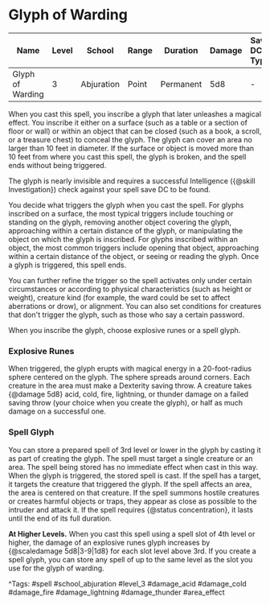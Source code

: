 # Glyph of Warding

| Name | Level | School | Range | Duration | Damage | Save DC & Type |
|------|-------|--------|-------|----------|--------|----------------|
| Glyph of Warding | 3 | Abjuration | Point | Permanent | 5d8 | - |

When you cast this spell, you inscribe a glyph that later unleashes a magical effect. You inscribe it either on a surface (such as a table or a section of floor or wall) or within an object that can be closed (such as a book, a scroll, or a treasure chest) to conceal the glyph. The glyph can cover an area no larger than 10 feet in diameter. If the surface or object is moved more than 10 feet from where you cast this spell, the glyph is broken, and the spell ends without being triggered.

The glyph is nearly invisible and requires a successful Intelligence ({@skill Investigation}) check against your spell save DC to be found.

You decide what triggers the glyph when you cast the spell. For glyphs inscribed on a surface, the most typical triggers include touching or standing on the glyph, removing another object covering the glyph, approaching within a certain distance of the glyph, or manipulating the object on which the glyph is inscribed. For glyphs inscribed within an object, the most common triggers include opening that object, approaching within a certain distance of the object, or seeing or reading the glyph. Once a glyph is triggered, this spell ends.

You can further refine the trigger so the spell activates only under certain circumstances or according to physical characteristics (such as height or weight), creature kind (for example, the ward could be set to affect aberrations or drow), or alignment. You can also set conditions for creatures that don't trigger the glyph, such as those who say a certain password.

When you inscribe the glyph, choose explosive runes or a spell glyph.

### Explosive Runes

When triggered, the glyph erupts with magical energy in a 20-foot-radius sphere centered on the glyph. The sphere spreads around corners. Each creature in the area must make a Dexterity saving throw. A creature takes {@damage 5d8} acid, cold, fire, lightning, or thunder damage on a failed saving throw (your choice when you create the glyph), or half as much damage on a successful one.

### Spell Glyph

You can store a prepared spell of 3rd level or lower in the glyph by casting it as part of creating the glyph. The spell must target a single creature or an area. The spell being stored has no immediate effect when cast in this way. When the glyph is triggered, the stored spell is cast. If the spell has a target, it targets the creature that triggered the glyph. If the spell affects an area, the area is centered on that creature. If the spell summons hostile creatures or creates harmful objects or traps, they appear as close as possible to the intruder and attack it. If the spell requires {@status concentration}, it lasts until the end of its full duration.

**At Higher Levels.** When you cast this spell using a spell slot of 4th level or higher, the damage of an explosive runes glyph increases by {@scaledamage 5d8|3-9|1d8} for each slot level above 3rd. If you create a spell glyph, you can store any spell of up to the same level as the slot you use for the glyph of warding.

^Tags: #spell #school_abjuration #level_3 #damage_acid #damage_cold #damage_fire #damage_lightning #damage_thunder #area_effect